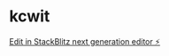# kcwit

[Edit in StackBlitz next generation editor ⚡️](https://stackblitz.com/~/github.com/kmdr76/kcwit)